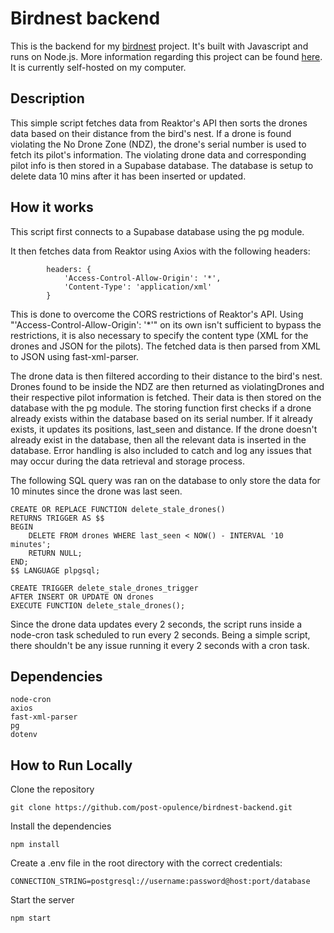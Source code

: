 # Birdnest backend

This is the backend for my [birdnest](https://github.com/post-opulence/birdnest) project. It's built with Javascript and runs on Node.js.
More information regarding this project can be found [here](https://web.archive.org/web/20221220105911/https://assignments.reaktor.com/birdnest/).
It is currently self-hosted on my computer. 

## Description

This simple script fetches data from Reaktor's API then sorts the drones data based on their distance from the bird's nest. If a drone is found violating the No Drone Zone (NDZ), the drone's serial number is used to fetch its pilot's information. The violating drone data and corresponding pilot info is then stored in a Supabase database. The database is setup to delete data 10 mins after it has been inserted or updated. 

## How it works

This script first connects to a Supabase database using the pg module. 

It then fetches data from Reaktor using Axios with the following headers:

``` 
        headers: {
            'Access-Control-Allow-Origin': '*',
            'Content-Type': 'application/xml'
        }
```

This is done to overcome the CORS restrictions of Reaktor's API. Using "'Access-Control-Allow-Origin': '*'" on its own isn't sufficient to bypass the restrictions, it is also necessary to specify the content type (XML for the drones and JSON for the pilots). The fetched data is then parsed from XML to JSON using fast-xml-parser. 

The drone data is then filtered according to their distance to the bird's nest. Drones found to be inside the NDZ are then returned as violatingDrones and their respective pilot information is fetched. Their data is then stored on the database with the pg module. 
The storing function first checks if a drone already exists within the database based on its serial number. If it already exists, it updates its positions, last_seen and distance. If the drone doesn't already exist in the database, then all the relevant data is inserted in the database. Error handling is also included to catch and log any issues that may occur during the data retrieval and storage process.

The following SQL query was ran on the database to only store the data for 10 minutes since the drone was last seen.  

``` 
CREATE OR REPLACE FUNCTION delete_stale_drones()
RETURNS TRIGGER AS $$
BEGIN
    DELETE FROM drones WHERE last_seen < NOW() - INTERVAL '10 minutes';
    RETURN NULL;
END;
$$ LANGUAGE plpgsql;

CREATE TRIGGER delete_stale_drones_trigger
AFTER INSERT OR UPDATE ON drones
EXECUTE FUNCTION delete_stale_drones();
``` 

Since the drone data updates every 2 seconds, the script runs inside a node-cron task scheduled to run every 2 seconds. Being a simple script, there shouldn't be any issue running it every 2 seconds with a cron task. 

## Dependencies

    node-cron
    axios
    fast-xml-parser
    pg
    dotenv    

## How to Run Locally

Clone the repository

```git clone https://github.com/post-opulence/birdnest-backend.git```

Install the dependencies

```npm install```

Create a .env file in the root directory with the correct credentials:

```CONNECTION_STRING=postgresql://username:password@host:port/database```

Start the server

```npm start```
